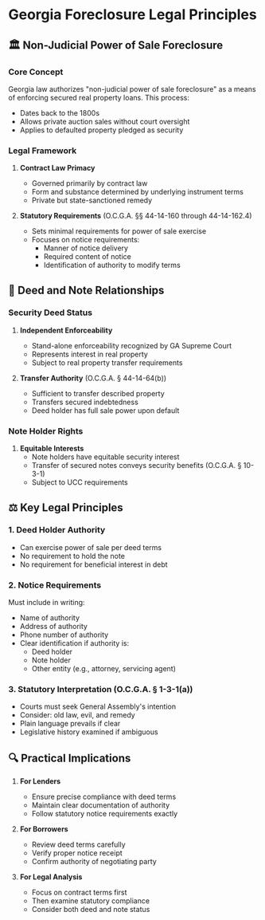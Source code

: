 # Georgia Foreclosure Legal Principles

## 🏛️ Non-Judicial Power of Sale Foreclosure

### Core Concept
Georgia law authorizes "non-judicial power of sale foreclosure" as a means of enforcing secured real property loans. This process:
- Dates back to the 1800s
- Allows private auction sales without court oversight
- Applies to defaulted property pledged as security

### Legal Framework
1. **Contract Law Primacy**
   - Governed primarily by contract law
   - Form and substance determined by underlying instrument terms
   - Private but state-sanctioned remedy

2. **Statutory Requirements** (O.C.G.A. §§ 44-14-160 through 44-14-162.4)
   - Sets minimal requirements for power of sale exercise
   - Focuses on notice requirements:
     - Manner of notice delivery
     - Required content of notice
     - Identification of authority to modify terms

## 📜 Deed and Note Relationships

### Security Deed Status
1. **Independent Enforceability**
   - Stand-alone enforceability recognized by GA Supreme Court
   - Represents interest in real property
   - Subject to real property transfer requirements

2. **Transfer Authority** (O.C.G.A. § 44-14-64(b))
   - Sufficient to transfer described property
   - Transfers secured indebtedness
   - Deed holder has full sale power upon default

### Note Holder Rights
1. **Equitable Interests**
   - Note holders have equitable security interest
   - Transfer of secured notes conveys security benefits (O.C.G.A. § 10-3-1)
   - Subject to UCC requirements

## ⚖️ Key Legal Principles

### 1. Deed Holder Authority
- Can exercise power of sale per deed terms
- No requirement to hold the note
- No requirement for beneficial interest in debt

### 2. Notice Requirements
Must include in writing:
- Name of authority
- Address of authority
- Phone number of authority
- Clear identification if authority is:
  - Deed holder
  - Note holder
  - Other entity (e.g., attorney, servicing agent)

### 3. Statutory Interpretation (O.C.G.A. § 1-3-1(a))
- Courts must seek General Assembly's intention
- Consider: old law, evil, and remedy
- Plain language prevails if clear
- Legislative history examined if ambiguous

## 🔍 Practical Implications

1. **For Lenders**
   - Ensure precise compliance with deed terms
   - Maintain clear documentation of authority
   - Follow statutory notice requirements exactly

2. **For Borrowers**
   - Review deed terms carefully
   - Verify proper notice receipt
   - Confirm authority of negotiating party

3. **For Legal Analysis**
   - Focus on contract terms first
   - Then examine statutory compliance
   - Consider both deed and note status
